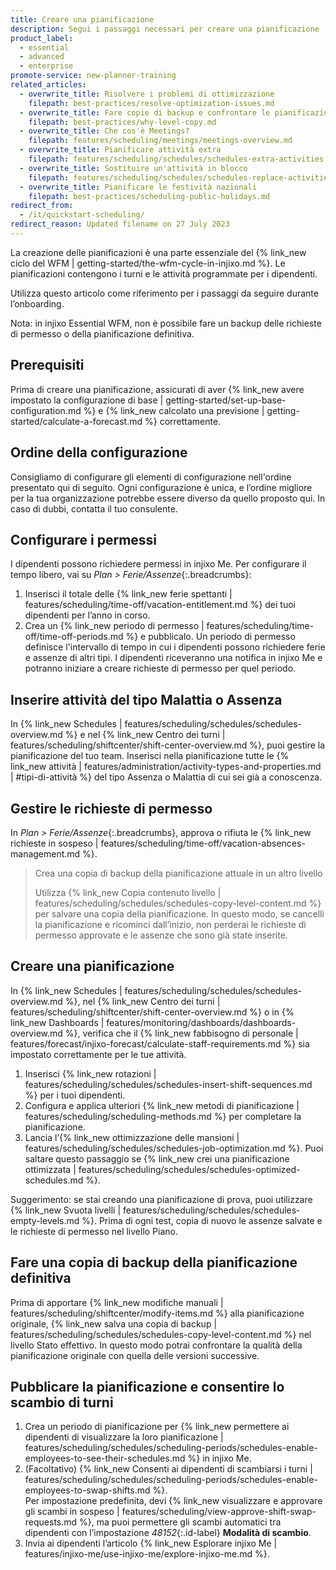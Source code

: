 ```yaml
---
title: Creare una pianificazione
description: Segui i passaggi necessari per creare una pianificazione
product_label:
  - essential
  - advanced
  - enterprise
promote-service: new-planner-training
related_articles:
  - overwrite_title: Risolvere i problemi di ottimizzazione
    filepath: best-practices/resolve-optimization-issues.md
  - overwrite_title: Fare copie di backup e confrontare le pianificazioni
    filepath: best-practices/why-level-copy.md
  - overwrite_title: Che cos'è Meetings?
    filepath: features/scheduling/meetings/meetings-overview.md
  - overwrite_title: Pianificare attività extra
    filepath: features/scheduling/schedules/schedules-extra-activities.md
  - overwrite_title: Sostituire un'attività in blocco
    filepath: features/scheduling/schedules/schedules-replace-activities.md
  - overwrite_title: Pianificare le festività nazionali
    filepath: best-practices/scheduling-public-holidays.md
redirect_from:
  - /it/quickstart-scheduling/
redirect_reason: Updated filename on 27 July 2023
---
```


La creazione delle pianificazioni è una parte essenziale del {% link_new ciclo del WFM | getting-started/the-wfm-cycle-in-injixo.md %}. Le pianificazioni contengono i turni e le attività programmate per i dipendenti.  

Utilizza questo articolo come riferimento per i passaggi da seguire durante l’onboarding.

Nota: in injixo Essential WFM, non è possibile fare un backup delle richieste di permesso o della pianificazione definitiva.

## Prerequisiti

Prima di creare una pianificazione, assicurati di aver {% link_new avere impostato la configurazione di base | getting-started/set-up-base-configuration.md %} e {% link_new  calcolato una previsione | getting-started/calculate-a-forecast.md %} correttamente. 

## Ordine della configurazione

Consigliamo di configurare gli elementi di configurazione nell'ordine presentato qui di seguito. Ogni configurazione è unica, e l’ordine migliore per la tua organizzazione potrebbe essere diverso da quello proposto qui. In caso di dubbi, contatta il tuo consulente.

## Configurare i permessi

I dipendenti possono richiedere permessi in injixo Me. Per configurare il tempo libero, vai su _Plan > Ferie/Assenze_{:.breadcrumbs}:

1. Inserisci il totale delle {% link_new ferie spettanti | features/scheduling/time-off/vacation-entitlement.md %} dei tuoi dipendenti per l’anno in corso.
2. Crea un {% link_new periodo di permesso | features/scheduling/time-off/time-off-periods.md %} e pubblicalo. Un periodo di permesso definisce l'intervallo di tempo in cui i dipendenti possono richiedere ferie e assenze di altri tipi. I dipendenti riceveranno una notifica in injixo Me e potranno iniziare a creare richieste di permesso per quel periodo.

## Inserire attività del tipo Malattia o Assenza

In {% link_new Schedules | features/scheduling/schedules/schedules-overview.md %} e nel {% link_new Centro dei turni | features/scheduling/shiftcenter/shift-center-overview.md %}, puoi gestire la pianificazione del tuo team. Inserisci nella pianificazione tutte le {% link_new attività | features/administration/activity-types-and-properties.md | #tipi-di-attività %} del tipo Assenza o Malattia di cui sei già a conoscenza.

## Gestire le richieste di permesso

In _Plan > Ferie/Assenze_{:.breadcrumbs}, approva o rifiuta le {% link_new richieste in sospeso | features/scheduling/time-off/vacation-absences-management.md %}.

> Crea una copia di backup della pianificazione attuale in un altro livello
>
> Utilizza {% link_new Copia contenuto livello | features/scheduling/schedules/schedules-copy-level-content.md %} per salvare una copia della pianificazione. In questo modo, se cancelli la pianificazione e ricominci dall’inizio, non perderai le richieste di permesso approvate e le assenze che sono già state inserite.

## Creare una pianificazione

In {% link_new Schedules | features/scheduling/schedules/schedules-overview.md %}, nel {% link_new Centro dei turni | features/scheduling/shiftcenter/shift-center-overview.md %} o in {% link_new Dashboards | features/monitoring/dashboards/dashboards-overview.md %}, verifica che il {% link_new fabbisogno di personale | features/forecast/injixo-forecast/calculate-staff-requirements.md %} sia impostato correttamente per le tue attività.

1. Inserisci {% link_new rotazioni | features/scheduling/schedules/schedules-insert-shift-sequences.md %} per i tuoi dipendenti.
2. Configura e applica ulteriori {% link_new metodi di pianificazione | features/scheduling/scheduling-methods.md %} per completare la pianificazione.
3. Lancia l’{% link_new ottimizzazione delle mansioni | features/scheduling/schedules/schedules-job-optimization.md %}. Puoi saltare questo passaggio se {% link_new crei una pianificazione ottimizzata | features/scheduling/schedules/schedules-optimized-schedules.md %}.

Suggerimento: se stai creando una pianificazione di prova, puoi utilizzare {% link_new Svuota livelli | features/scheduling/schedules/schedules-empty-levels.md %}. Prima di ogni test, copia di nuovo le assenze salvate e le richieste di permesso nel livello Piano.

## Fare una copia di backup della pianificazione definitiva

Prima di apportare {% link_new modifiche manuali | features/scheduling/shiftcenter/modify-items.md %} alla pianificazione originale, {% link_new salva una copia di backup | features/scheduling/schedules/schedules-copy-level-content.md %} nel livello Stato effettivo. In questo modo potrai confrontare la qualità della pianificazione originale con quella delle versioni successive.

## Pubblicare la pianificazione e consentire lo scambio di turni

1. Crea un periodo di pianificazione per {% link_new permettere ai dipendenti di visualizzare la loro pianificazione | features/scheduling/schedules/scheduling-periods/schedules-enable-employees-to-see-their-schedules.md %} in injixo Me.
2. (Facoltativo) {% link_new Consenti ai dipendenti di scambiarsi i turni | features/scheduling/schedules/scheduling-periods/schedules-enable-employees-to-swap-shifts.md %}.  
    Per impostazione predefinita, devi {% link_new visualizzare e approvare gli scambi in sospeso | features/scheduling/view-approve-shift-swap-requests.md %}, ma puoi permettere gli scambi automatici tra dipendenti con l’impostazione _48152_{:.id-label} **Modalità di scambio**.
3. Invia ai dipendenti l’articolo {% link_new Esplorare injixo Me | features/injixo-me/use-injixo-me/explore-injixo-me.md %}.

